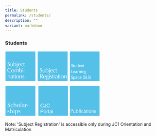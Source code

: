 ```yaml
---
title: Students
permalink: /students/
description: ""
variant: markdown
---
```

### **Students**

<p><a href="/admission/subject-combinations-2024/">
<img src="/images/students1.jpg" style="width:20%;margin-right:5px;" align="left">
</a></p>

<p><a href="https://www.cjc.moe.edu.sg/students/subject-registration/">
<img src="/images/students2.jpg" style="width:20%;margin-right:5px;" align="left">
</a></p>

<p><a href="https://vle.learning.moe.edu.sg/login">
<img src="/images/students3.jpg" style="width:20%;margin-right:5px;" align="left">
</a></p>

<br clear="left">

<p><a href="https://www.cjc.moe.edu.sg/admission/scholarships/">
<img src="/images/students4.jpg" style="width:20%;margin-right:5px;" align="left">
</a></p>

<p><a href="https://portal.catholicjc.edu.sg/">
<img src="/images/students5.jpg" style="width:20%;margin-right:5px;" align="left">
</a></p>

<p><a href="https://www.cjc.moe.edu.sg/about-us/publications/">
<img src="/images/pubs_logo2.jpg" style="width:20%;margin-right:5px;" align="left">
</a></p>

<br clear="left">

Note: 'Subject Registration' is accessible only during JC1 Orientation and Matriculation.